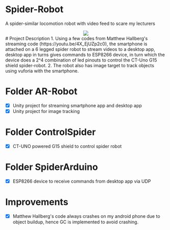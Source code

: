 # Spider-Robot
A spider-similar locomotion robot with video feed to scare my lecturers
<div align="center">
<img src="https://media.giphy.com/media/fU43JVDDEdu4ARzo8f/giphy-downsized.gif">
</div>
# Project Description
1. Using a few codes from Matthew Hallberg's streaming code (https://youtu.be/4X_EjUZp2c0), the smartphone is attached on a 6 legged spider robot to stream videos to a desktop app, desktop app in turns gives commands to ESP8266 device, in turn which the device does a 2^4 combination of led pinouts to control the CT-Uno G15 shield spider-robot.
2. The robot also has image target to track objects using vuforia with the smartphone.

# Folder AR-Robot
- [x] Unity project for streaming smartphone app and desktop app 
- [x] Unity project for image tracking

# Folder ControlSpider
- [x] CT-UNO powered G15 shield to control spider robot

# Folder SpiderArduino
- [x] ESP8266 device to receive commands from desktop app via UDP

# Improvements
- [x] Matthew Hallberg's code always crashes on my android phone due to object buildup, hence GC is implemented to avoid crashing.
